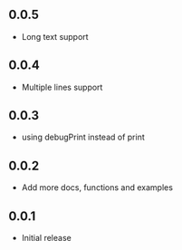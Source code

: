 ## 0.0.5

- Long text support

## 0.0.4

- Multiple lines support

## 0.0.3

- using debugPrint instead of print

## 0.0.2

- Add more docs, functions and examples

## 0.0.1

- Initial release
